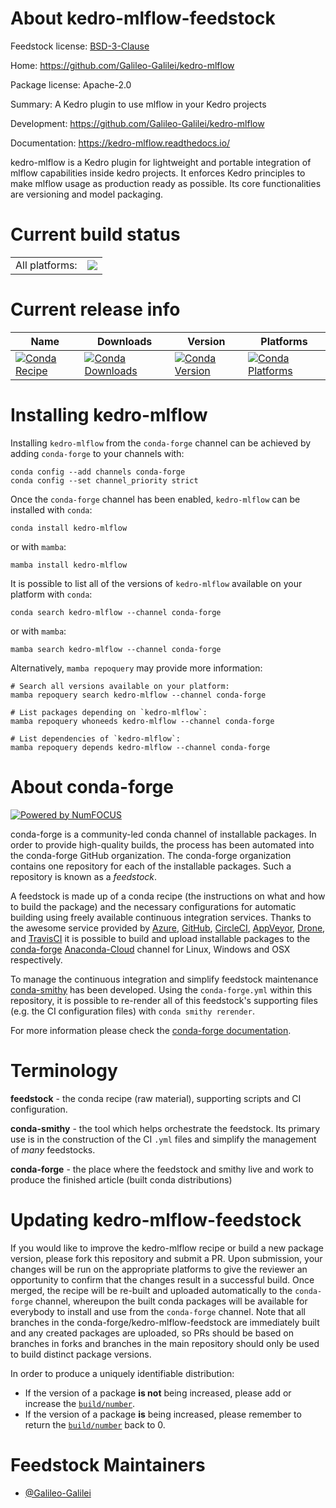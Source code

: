 About kedro-mlflow-feedstock
============================

Feedstock license: [BSD-3-Clause](https://github.com/conda-forge/kedro-mlflow-feedstock/blob/main/LICENSE.txt)

Home: https://github.com/Galileo-Galilei/kedro-mlflow

Package license: Apache-2.0

Summary: A Kedro plugin to use mlflow in your Kedro projects

Development: https://github.com/Galileo-Galilei/kedro-mlflow

Documentation: https://kedro-mlflow.readthedocs.io/

kedro-mlflow is a Kedro plugin for lightweight and portable integration of mlflow capabilities inside kedro projects.
It enforces Kedro principles to make mlflow usage as production ready as possible.
Its core functionalities are versioning and model packaging.


Current build status
====================


<table><tr><td>All platforms:</td>
    <td>
      <a href="https://dev.azure.com/conda-forge/feedstock-builds/_build/latest?definitionId=15777&branchName=main">
        <img src="https://dev.azure.com/conda-forge/feedstock-builds/_apis/build/status/kedro-mlflow-feedstock?branchName=main">
      </a>
    </td>
  </tr>
</table>

Current release info
====================

| Name | Downloads | Version | Platforms |
| --- | --- | --- | --- |
| [![Conda Recipe](https://img.shields.io/badge/recipe-kedro--mlflow-green.svg)](https://anaconda.org/conda-forge/kedro-mlflow) | [![Conda Downloads](https://img.shields.io/conda/dn/conda-forge/kedro-mlflow.svg)](https://anaconda.org/conda-forge/kedro-mlflow) | [![Conda Version](https://img.shields.io/conda/vn/conda-forge/kedro-mlflow.svg)](https://anaconda.org/conda-forge/kedro-mlflow) | [![Conda Platforms](https://img.shields.io/conda/pn/conda-forge/kedro-mlflow.svg)](https://anaconda.org/conda-forge/kedro-mlflow) |

Installing kedro-mlflow
=======================

Installing `kedro-mlflow` from the `conda-forge` channel can be achieved by adding `conda-forge` to your channels with:

```
conda config --add channels conda-forge
conda config --set channel_priority strict
```

Once the `conda-forge` channel has been enabled, `kedro-mlflow` can be installed with `conda`:

```
conda install kedro-mlflow
```

or with `mamba`:

```
mamba install kedro-mlflow
```

It is possible to list all of the versions of `kedro-mlflow` available on your platform with `conda`:

```
conda search kedro-mlflow --channel conda-forge
```

or with `mamba`:

```
mamba search kedro-mlflow --channel conda-forge
```

Alternatively, `mamba repoquery` may provide more information:

```
# Search all versions available on your platform:
mamba repoquery search kedro-mlflow --channel conda-forge

# List packages depending on `kedro-mlflow`:
mamba repoquery whoneeds kedro-mlflow --channel conda-forge

# List dependencies of `kedro-mlflow`:
mamba repoquery depends kedro-mlflow --channel conda-forge
```


About conda-forge
=================

[![Powered by
NumFOCUS](https://img.shields.io/badge/powered%20by-NumFOCUS-orange.svg?style=flat&colorA=E1523D&colorB=007D8A)](https://numfocus.org)

conda-forge is a community-led conda channel of installable packages.
In order to provide high-quality builds, the process has been automated into the
conda-forge GitHub organization. The conda-forge organization contains one repository
for each of the installable packages. Such a repository is known as a *feedstock*.

A feedstock is made up of a conda recipe (the instructions on what and how to build
the package) and the necessary configurations for automatic building using freely
available continuous integration services. Thanks to the awesome service provided by
[Azure](https://azure.microsoft.com/en-us/services/devops/), [GitHub](https://github.com/),
[CircleCI](https://circleci.com/), [AppVeyor](https://www.appveyor.com/),
[Drone](https://cloud.drone.io/welcome), and [TravisCI](https://travis-ci.com/)
it is possible to build and upload installable packages to the
[conda-forge](https://anaconda.org/conda-forge) [Anaconda-Cloud](https://anaconda.org/)
channel for Linux, Windows and OSX respectively.

To manage the continuous integration and simplify feedstock maintenance
[conda-smithy](https://github.com/conda-forge/conda-smithy) has been developed.
Using the ``conda-forge.yml`` within this repository, it is possible to re-render all of
this feedstock's supporting files (e.g. the CI configuration files) with ``conda smithy rerender``.

For more information please check the [conda-forge documentation](https://conda-forge.org/docs/).

Terminology
===========

**feedstock** - the conda recipe (raw material), supporting scripts and CI configuration.

**conda-smithy** - the tool which helps orchestrate the feedstock.
                   Its primary use is in the construction of the CI ``.yml`` files
                   and simplify the management of *many* feedstocks.

**conda-forge** - the place where the feedstock and smithy live and work to
                  produce the finished article (built conda distributions)


Updating kedro-mlflow-feedstock
===============================

If you would like to improve the kedro-mlflow recipe or build a new
package version, please fork this repository and submit a PR. Upon submission,
your changes will be run on the appropriate platforms to give the reviewer an
opportunity to confirm that the changes result in a successful build. Once
merged, the recipe will be re-built and uploaded automatically to the
`conda-forge` channel, whereupon the built conda packages will be available for
everybody to install and use from the `conda-forge` channel.
Note that all branches in the conda-forge/kedro-mlflow-feedstock are
immediately built and any created packages are uploaded, so PRs should be based
on branches in forks and branches in the main repository should only be used to
build distinct package versions.

In order to produce a uniquely identifiable distribution:
 * If the version of a package **is not** being increased, please add or increase
   the [``build/number``](https://docs.conda.io/projects/conda-build/en/latest/resources/define-metadata.html#build-number-and-string).
 * If the version of a package **is** being increased, please remember to return
   the [``build/number``](https://docs.conda.io/projects/conda-build/en/latest/resources/define-metadata.html#build-number-and-string)
   back to 0.

Feedstock Maintainers
=====================

* [@Galileo-Galilei](https://github.com/Galileo-Galilei/)


